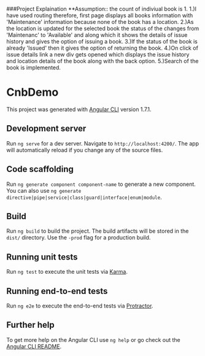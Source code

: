 ###Project Explaination
**Assumption:: the count of indiviual book is 1.
1.)I have used routing therefore, first page displays all books information with 'Maintenance' information because none of the book has a location.
2.)As the location is updated for the selected book the status of the changes from 'Maintenanc' to 'Available' and along which it shows the details of issue history and gives the option of issuing a book.
3.)If the status of the book is already 'Issued' then it gives the option of returning the book.
4.)On click of issue details link a new div gets opened which displays the issue history and location details of the book along with the back option.
5.)Search of the book is implemented.


# CnbDemo

This project was generated with [Angular CLI](https://github.com/angular/angular-cli) version 1.7.1.

## Development server

Run `ng serve` for a dev server. Navigate to `http://localhost:4200/`. The app will automatically reload if you change any of the source files.

## Code scaffolding

Run `ng generate component component-name` to generate a new component. You can also use `ng generate directive|pipe|service|class|guard|interface|enum|module`.

## Build

Run `ng build` to build the project. The build artifacts will be stored in the `dist/` directory. Use the `-prod` flag for a production build.

## Running unit tests

Run `ng test` to execute the unit tests via [Karma](https://karma-runner.github.io).

## Running end-to-end tests

Run `ng e2e` to execute the end-to-end tests via [Protractor](http://www.protractortest.org/).

## Further help

To get more help on the Angular CLI use `ng help` or go check out the [Angular CLI README](https://github.com/angular/angular-cli/blob/master/README.md).

